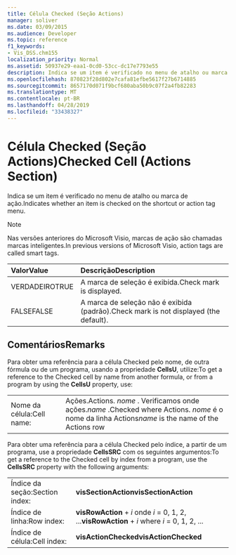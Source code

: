 ```yaml
---
title: Célula Checked (Seção Actions)
manager: soliver
ms.date: 03/09/2015
ms.audience: Developer
ms.topic: reference
f1_keywords:
- Vis_DSS.chm155
localization_priority: Normal
ms.assetid: 50937e29-eaa1-0cd0-53cc-dc17e7793e55
description: Indica se um item é verificado no menu de atalho ou marca de ação.
ms.openlocfilehash: 870823f28d802e7cafa81efbe5617f27b6714885
ms.sourcegitcommit: 8657170d071f9bcf680aba50b9c07f2a4fb82283
ms.translationtype: MT
ms.contentlocale: pt-BR
ms.lasthandoff: 04/28/2019
ms.locfileid: "33438327"
---
```

# <a name="checked-cell-actions-section"></a><span data-ttu-id="8f620-103">Célula Checked (Seção Actions)</span><span class="sxs-lookup"><span data-stu-id="8f620-103">Checked Cell (Actions Section)</span></span>

<span data-ttu-id="8f620-104">Indica se um item é verificado no menu de atalho ou marca de ação.</span><span class="sxs-lookup"><span data-stu-id="8f620-104">Indicates whether an item is checked on the shortcut or action tag menu.</span></span>
  
> [!NOTE]
> <span data-ttu-id="8f620-105">Nas versões anteriores do Microsoft Visio, marcas de ação são chamadas marcas inteligentes.</span><span class="sxs-lookup"><span data-stu-id="8f620-105">In previous versions of Microsoft Visio, action tags are called smart tags.</span></span> 
  
|<span data-ttu-id="8f620-106">**Valor**</span><span class="sxs-lookup"><span data-stu-id="8f620-106">**Value**</span></span>|<span data-ttu-id="8f620-107">**Descrição**</span><span class="sxs-lookup"><span data-stu-id="8f620-107">**Description**</span></span>|
|:-----|:-----|
|<span data-ttu-id="8f620-108">VERDADEIRO</span><span class="sxs-lookup"><span data-stu-id="8f620-108">TRUE</span></span>  <br/> |<span data-ttu-id="8f620-109">A marca de seleção é exibida.</span><span class="sxs-lookup"><span data-stu-id="8f620-109">Check mark is displayed.</span></span>  <br/> |
|<span data-ttu-id="8f620-110">FALSE</span><span class="sxs-lookup"><span data-stu-id="8f620-110">FALSE</span></span>  <br/> |<span data-ttu-id="8f620-111">A marca de seleção não é exibida (padrão).</span><span class="sxs-lookup"><span data-stu-id="8f620-111">Check mark is not displayed (the default).</span></span>  <br/> |
   
## <a name="remarks"></a><span data-ttu-id="8f620-112">Comentários</span><span class="sxs-lookup"><span data-stu-id="8f620-112">Remarks</span></span>

<span data-ttu-id="8f620-113">Para obter uma referência para a célula Checked pelo nome, de outra fórmula ou de um programa, usando a propriedade **CellsU**, utilize:</span><span class="sxs-lookup"><span data-stu-id="8f620-113">To get a reference to the Checked cell by name from another formula, or from a program by using the **CellsU** property, use:</span></span> 
  
|||
|:-----|:-----|
|<span data-ttu-id="8f620-114">Nome da célula:</span><span class="sxs-lookup"><span data-stu-id="8f620-114">Cell name:</span></span>  <br/> |<span data-ttu-id="8f620-115">Ações.</span><span class="sxs-lookup"><span data-stu-id="8f620-115">Actions.</span></span> <span data-ttu-id="8f620-116">*nome*  . Verificamos onde ações.</span><span class="sxs-lookup"><span data-stu-id="8f620-116">*name*  .Checked           where Actions.</span></span> <span data-ttu-id="8f620-117">*nome*  é o nome da linha Actions</span><span class="sxs-lookup"><span data-stu-id="8f620-117">*name*  is the name of the Actions row</span></span>  <br/> |
   
<span data-ttu-id="8f620-118">Para obter uma referência para a célula Checked pelo índice, a partir de um programa, use a propriedade **CellsSRC** com os seguintes argumentos:</span><span class="sxs-lookup"><span data-stu-id="8f620-118">To get a reference to the Checked cell by index from a program, use the **CellsSRC** property with the following arguments:</span></span> 
  
|||
|:-----|:-----|
|<span data-ttu-id="8f620-119">Índice da seção:</span><span class="sxs-lookup"><span data-stu-id="8f620-119">Section index:</span></span>  <br/> |<span data-ttu-id="8f620-120">**visSectionAction**</span><span class="sxs-lookup"><span data-stu-id="8f620-120">**visSectionAction**</span></span> <br/> |
|<span data-ttu-id="8f620-121">Índice de linha:</span><span class="sxs-lookup"><span data-stu-id="8f620-121">Row index:</span></span>  <br/> |<span data-ttu-id="8f620-122">**visRowAction**  +   *i* onde *i* = 0, 1, 2, ...</span><span class="sxs-lookup"><span data-stu-id="8f620-122">**visRowAction** +  *i*           where  *i*  = 0, 1, 2, ...</span></span>  <br/> |
|<span data-ttu-id="8f620-123">Índice de célula:</span><span class="sxs-lookup"><span data-stu-id="8f620-123">Cell index:</span></span>  <br/> |<span data-ttu-id="8f620-124">**visActionChecked**</span><span class="sxs-lookup"><span data-stu-id="8f620-124">**visActionChecked**</span></span> <br/> |
   


